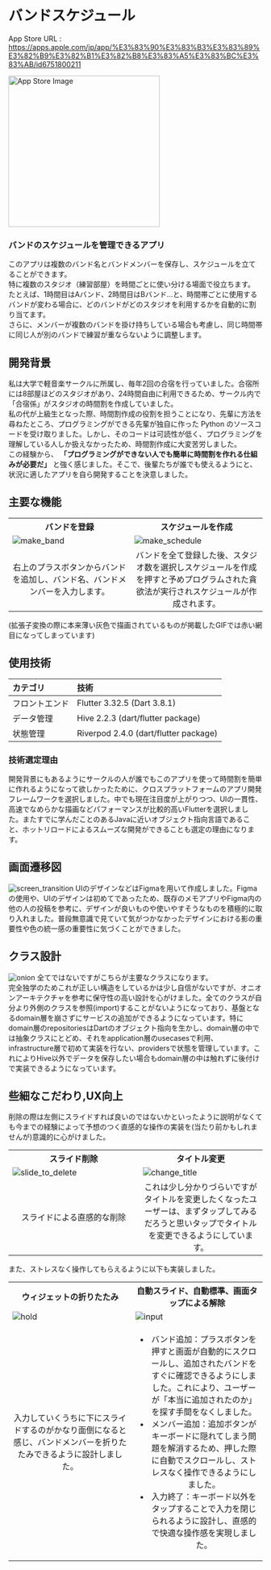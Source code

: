 # バンドスケジュール
App Store URL : https://apps.apple.com/jp/app/%E3%83%90%E3%83%B3%E3%83%89%E3%82%B9%E3%82%B1%E3%82%B8%E3%83%A5%E3%83%BC%E3%83%AB/id6751800211

<img src="./images/app_store_image.jpeg" alt="App Store Image" width="300">

### バンドのスケジュールを管理できるアプリ

このアプリは複数のバンド名とバンドメンバーを保存し、スケジュールを立てることができます。  
特に複数のスタジオ（練習部屋）を時間ごとに使い分ける場面で役立ちます。
たとえば、1時間目はAバンド、2時間目はBバンド…と、時間帯ごとに使用するバンドが変わる場合に、どのバンドがどのスタジオを利用するかを自動的に割り当てます。  
さらに、メンバーが複数のバンドを掛け持ちしている場合も考慮し、同じ時間帯に同じ人が別のバンドで練習が重ならないように調整します。
## 開発背景
私は大学で軽音楽サークルに所属し、毎年2回の合宿を行っていました。合宿所には8部屋ほどのスタジオがあり、24時間自由に利用できるため、サークル内で「合宿係」がスタジオの時間割を作成していました。  
私の代が上級生となった際、時間割作成の役割を担うことになり、先輩に方法を尋ねたところ、プログラミングができる先輩が独自に作った Python のソースコードを受け取りました。しかし、そのコードは可読性が低く、プログラミングを理解している人しか扱えなかったため、時間割作成に大変苦労しました。  
この経験から、
**「プログラミングができない人でも簡単に時間割を作れる仕組みが必要だ」**
と強く感じました。そこで、後輩たちが誰でも使えるようにと、状況に適したアプリを自ら開発することを決意しました。
## 主要な機能

<table >
  <tr>
    <th style="width:500px; text-align: center;">バンドを登録</th>
    <th style="width:500px; text-align: center">スケジュールを作成</th>
  </tr>
  <tr>
    <td>
        <img src="./images/make_band.gif" alt="make_band" style="display: block; margin: auto;">
    </td>
    <td>
        <img src="./images/make_schedule.gif" alt="make_schedule" style="display: block; margin: auto;">
    </td>
  </tr>
  <tr>
    <td style="text-align: center;">右上のプラスボタンからバンドを追加し、バンド名、バンドメンバーを入力します。</td>
    <td style="text-align: center;">バンドを全て登録した後、スタジオ数を選択しスケジュールを作成を押すと予めプログラムされた貪欲法が実行されスケジュールが作成されます。</td>
  </tr>
</table>
(拡張子変換の際に本来薄い灰色で描画されているものが掲載したGIFでは赤い網目になってしまっています)

## 使用技術
|カテゴリ|技術|
|:---|:---|
|フロントエンド|Flutter 3.32.5 (Dart 3.8.1)|
|データ管理|Hive 2.2.3 (dart/flutter package)|
|状態管理|Riverpod 2.4.0 (dart/flutter package)|
### 技術選定理由
開発背景にもあるようにサークルの人が誰でもこのアプリを使って時間割を簡単に作れるようになって欲しかったために、クロスプラットフォームのアプリ開発フレームワークを選択しました。中でも現在注目度が上がりつつ、UIの一貫性、高速でなめらかな描画などパフォーマンスが比較的高いFlutterを選択しました。またすでに学んだことのあるJavaに近いオブジェクト指向言語であること、ホットリロードによるスムーズな開発ができることも選定の理由になります。

## 画面遷移図
![screen_transition](./images/screen_transition.png)
UIのデザインなどはFigmaを用いて作成しました。Figmaの使用や、UIのデザインは初めてであったため、既存のメモアプリやFigma内の他の人の投稿を参考に、デザインが良いものや使いやすそうなものを積極的に取り入れました。普段無意識で見ていて気がつかなかったデザインにおける影の重要性や色の統一感の重要性に気づくことができました。

## クラス設計
![onion](./images/onion.png)
全てではないですがこちらが主要なクラスになります。  
完全独学のためこれが正しい構造をしているかは少し自信がないですが、オニオンアーキテクチャを参考に保守性の高い設計を心がけました。全てのクラスが自分より外側のクラスを参照(import)することがないようになっており、基盤となるdomain層を崩さずにサービスの追加ができるようになっています。特にdomain層のrepositoriesはDartのオブジェクト指向を生かし、domain層の中では抽象クラスにとどめ、それをapplication層のusecasesで利用、infrastructure層で初めて実装を行ない、providersで状態を管理しています。これによりHive以外でデータを保存したい場合もdomain層の中は触れずに後付けで実装できるようになっています。

## 些細なこだわり,UX向上
削除の際は左側にスライドすれば良いのではないかといったように説明がなくても今までの経験によって予想のつく直感的な操作の実装を(当たり前かもしれませんが)意識的に心がけました。

<table >
  <tr>
    <th style="width:500px; text-align: center;">スライド削除</th>
    <th style="width:500px; text-align: center">タイトル変更</th>
  </tr>
  <tr>
    <td>
        <img src="./images/slide_to_delete.gif" alt="slide_to_delete" style="display: block; margin: auto;">
    </td>
    <td>
        <img src="./images/change_title.gif" alt="change_title" style="display: block; margin: auto;">
    </td>
  </tr>
  <tr>
    <td style="text-align: center;">スライドによる直感的な削除</td>
    <td style="text-align: center;">これは少し分かりづらいですがタイトルを変更したくなったユーザーは、まずタップしてみるだろうと思いタップでタイトルを変更できるようにしています。</td>
  </tr>
</table>

また、ストレスなく操作してもらえるように以下も実装しました。

<table >
  <tr>
    <th style="width:500px; text-align: center;">ウィジェットの折りたたみ</th>
    <th style="width:500px; text-align: center">自動スライド、自動標準、画面タップによる解除</th>
  </tr>
  <tr>
    <td>
        <img src="./images/hold.gif" alt="hold" style="display: block; margin: auto;">
    </td>
    <td>
        <img src="./images/input.gif" alt="input" style="display: block; margin: auto;">
    </td>
  </tr>
  <tr>
    <td style="text-align: center;">入力していくうちに下にスライドするのがかなり面倒になると感じ、バンドメンバーを折りたたみできるように設計しました。</td>
    <td style="text-align: center;">
    <ul>
        <li>バンド追加：プラスボタンを押すと画面が自動的にスクロールし、追加されたバンドをすぐに確認できるようにしました。これにより、ユーザーが「本当に追加されたのか」を探す手間をなくしました。</li>
        <li>メンバー追加：追加ボタンがキーボードに隠れてしまう問題を解消するため、押した際に自動でスクロールし、ストレスなく操作できるようにしました。</li>
        <li>入力終了：キーボード以外をタップすることで入力を閉じられるように設計し、直感的で快適な操作感を実現しました。</li>
    </ul>
    </td>
  </tr>
</table>